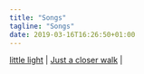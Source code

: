 ```yaml
---
title: "Songs"
tagline: "Songs"
date: 2019-03-16T16:26:50+01:00
---
```


<script src="/script/abcjs_midi_5.6.5-min.js" type="text/javascript"></script>
<script src="/script/render_abc.js" type="text/javascript"></script>
<script type="text/javascript" onload="loadSongs()"></script>


<div id="songslist">
<a href="#" onclick="renderAbcFile('/songs/little_light.abc')" >little light</a> |
<a href="#" onclick="renderAbcFile('/songs/closer_walk.abc')" >Just a closer walk</a> |
</div>
<div id="notation" style="background:#ffffee"></div>

